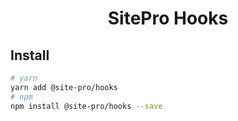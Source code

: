 <h1 align="center">SitePro Hooks</h1>

## Install

```bash
# yarn
yarn add @site-pro/hooks
# npm
npm install @site-pro/hooks --save
```
